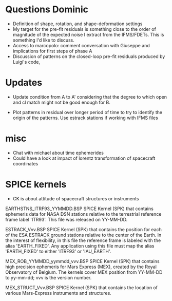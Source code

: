 # Questions Dominic

- Definition of shape, rotation, and shape-deformation settings
- My target for the pre-fit residuals is something close to the order of magnitude of the expected noise I extract from the IFMS/FDETs. This is something I'd like to discuss.
- Access to marcopolo: comment conversation with Giuseppe and implications for first steps of phase A
- Discussion of patterns on the closed-loop pre-fit residuals produced by Luigi's code,


# Updates

- Update condition from A to A' considering that the degree to which open and cl match might not be good enough for B.

- Plot patterns in residual over longer period of time to try to identify the origin of the patterns. Use estrack stations if working with IFMS files


# misc

- Chat with michael about time ephemerides
- Could have a look at impact of lorentz transformation of spacecraft coordinates


# SPICE kernels

- CK is about attitude of spacecraft structures or instruments

EARTHSTNS_ITRF93_YYMMDD.BSP    SPICE Kernel (SPK) that contains ephemeris
                                   data for NASA DSN stations relative to the
                                   terrestrial reference frame label 'ITR93'.
                                   This file was released on YY-MM-DD.

ESTRACK_Vvv.BSP                SPICE Kernel (SPK) that contains the
                                   position for each of the ESA ESTRACK ground
                                   stations relative to the center of the
                                   Earth. In the interest of flexibility, in
                                   this file the reference frame is labeled
                                   with the alias 'EARTH_FIXED'. Any
                                   application using this file must map the
                                   alias 'EARTH_FIXED' to either 'ITRF93' or
                                   'IAU_EARTH'.

MEX_ROB_YYMMDD_yymmdd_vvv.BSP  SPICE Kernel (SPK) that contains high
                                   precision ephemeris for Mars Express (MEX),
                                   created by the Royal Observatory of
                                   Belgium. The kernels cover MEX position
                                   from YY-MM-DD to yy-mm-dd; vvv is the
                                   version number.

MEX_STRUCT_Vvv.BSP             SPICE Kernel (SPK) that contains the
                                   location of various Mars-Express
                                   instruments and structures.
